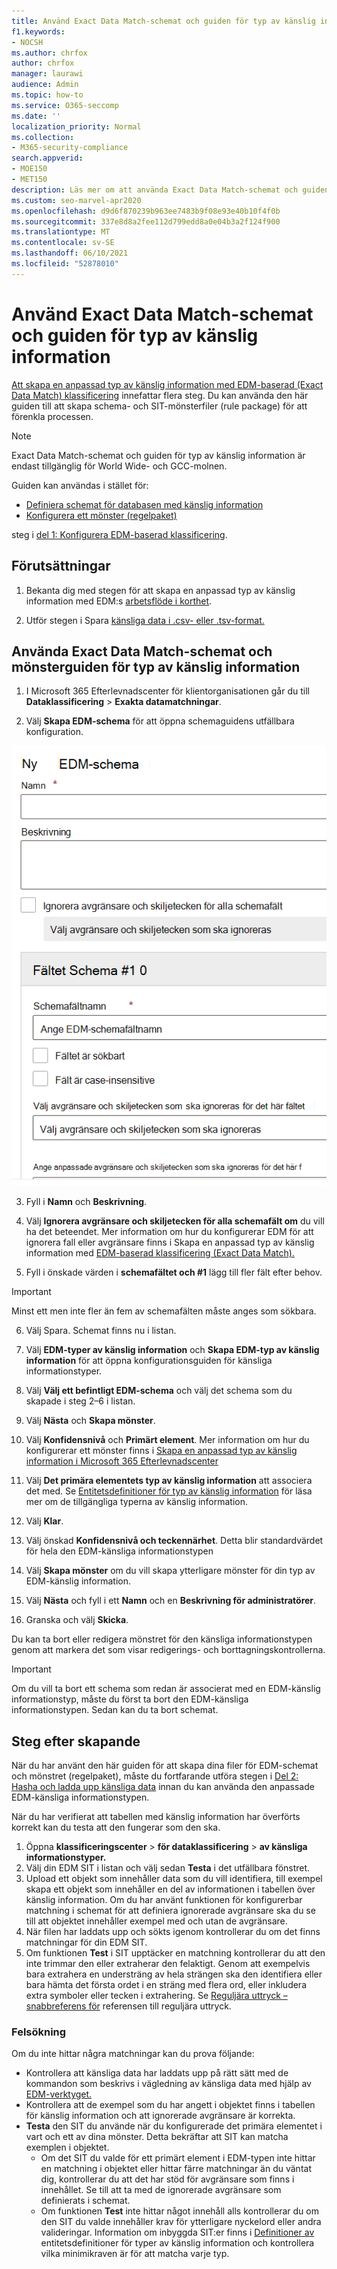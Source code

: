 ```yaml
---
title: Använd Exact Data Match-schemat och guiden för typ av känslig information
f1.keywords:
- NOCSH
ms.author: chrfox
author: chrfox
manager: laurawi
audience: Admin
ms.topic: how-to
ms.service: O365-seccomp
ms.date: ''
localization_priority: Normal
ms.collection:
- M365-security-compliance
search.appverid:
- MOE150
- MET150
description: Läs mer om att använda Exact Data Match-schemat och guiden för typ av känslig information.
ms.custom: seo-marvel-apr2020
ms.openlocfilehash: d9d6f870239b963ee7483b9f08e93e40b10f4f0b
ms.sourcegitcommit: 337e8d8a2fee112d799edd8a0e04b3a2f124f900
ms.translationtype: MT
ms.contentlocale: sv-SE
ms.lasthandoff: 06/10/2021
ms.locfileid: "52878010"
---
```

# <a name="use-the-exact-data-match-schema-and-sensitive-information-type-wizard"></a>Använd Exact Data Match-schemat och guiden för typ av känslig information

[Att skapa en anpassad typ av känslig information med EDM-baserad (Exact Data Match) klassificering](create-custom-sensitive-information-types-with-exact-data-match-based-classification.md) innefattar flera steg.  Du kan använda den här guiden till att skapa schema- och SIT-mönsterfiler (rule package) för att förenkla processen.

> [!NOTE]
> Exact Data Match-schemat och guiden för typ av känslig information är endast tillgänglig för World Wide- och GCC-molnen.

Guiden kan användas i stället för:

- [Definiera schemat för databasen med känslig information](create-custom-sensitive-information-types-with-exact-data-match-based-classification.md#define-the-schema-for-your-database-of-sensitive-information)
- [Konfigurera ett mönster (regelpaket)](create-custom-sensitive-information-types-with-exact-data-match-based-classification.md#set-up-a-rule-package)

steg i [del 1: Konfigurera EDM-baserad klassificering](create-custom-sensitive-information-types-with-exact-data-match-based-classification.md#part-1-set-up-edm-based-classification).

## <a name="pre-requisites"></a>Förutsättningar

1. Bekanta dig med stegen för att skapa en anpassad typ av känslig information med EDM:s [arbetsflöde i korthet](create-custom-sensitive-information-types-with-exact-data-match-based-classification.md#the-work-flow-at-a-glance).

2. Utför stegen i Spara [känsliga data i .csv- eller .tsv-format.](create-custom-sensitive-information-types-with-exact-data-match-based-classification.md#save-sensitive-data-in-csv-or-tsv-format)

## <a name="use-the-exact-data-match-schema-and-sensitive-information-type-pattern-wizard"></a>Använda Exact Data Match-schemat och mönsterguiden för typ av känslig information

1. I Microsoft 365 Efterlevnadscenter för klientorganisationen går du till **Dataklassificering** > **Exakta datamatchningar**.

2. Välj **Skapa EDM-schema** för att öppna schemaguidens utfällbara konfiguration.

![Utfällbar konfigurationsguide för att skapa ett EDM-schema](../media/edm-schema-wizard-1.png)

3. Fyll i **Namn** och **Beskrivning**.

4. Välj **Ignorera avgränsare och skiljetecken för alla schemafält om** du vill ha det beteendet. Mer information om hur du konfigurerar EDM för att ignorera fall eller avgränsare finns i Skapa en anpassad typ av känslig information med [EDM-baserad klassificering (Exact Data Match).](create-custom-sensitive-information-types-with-exact-data-match-based-classification.md)

5. Fyll i önskade värden i **schemafältet och #1** lägg till fler fält efter behov. 

> [!IMPORTANT]
> Minst ett men inte fler än fem av schemafälten måste anges som sökbara.

6. Välj Spara. Schemat finns nu i listan.

7. Välj **EDM-typer av känslig information** och **Skapa EDM-typ av känslig information** för att öppna konfigurationsguiden för känsliga informationstyper.

8. Välj **Välj ett befintligt EDM-schema** och välj det schema som du skapade i steg 2–6 i listan.

9. Välj **Nästa** och **Skapa mönster**.

10. Välj **Konfidensnivå** och **Primärt element**.  Mer information om hur du konfigurerar ett mönster finns i [Skapa en anpassad typ av känslig information i Microsoft 365 Efterlevnadscenter](create-a-custom-sensitive-information-type.md)

11.  Välj **Det primära elementets typ av känslig information** att associera det med. Se [Entitetsdefinitioner för typ av känslig information](sensitive-information-type-entity-definitions.md) för läsa mer om de tillgängliga typerna av känslig information.

12. Välj **Klar**.

13. Välj önskad **Konfidensnivå och teckennärhet**.  Detta blir standardvärdet för hela den EDM-känsliga informationstypen

13. Välj **Skapa mönster** om du vill skapa ytterligare mönster för din typ av EDM-känslig information.

14. Välj **Nästa** och fyll i ett **Namn** och en **Beskrivning för administratörer**.

15. Granska och välj **Skicka**.

Du kan ta bort eller redigera mönstret för den känsliga informationstypen genom att markera det som visar redigerings- och borttagningskontrollerna.

> [!IMPORTANT]
> Om du vill ta bort ett schema som redan är associerat med en EDM-känslig informationstyp, måste du först ta bort den EDM-känsliga informationstypen. Sedan kan du ta bort schemat.

## <a name="post-creation-steps"></a>Steg efter skapande

När du har använt den här guiden för att skapa dina filer för EDM-schemat och mönstret (regelpaket), måste du fortfarande utföra stegen i [Del 2: Hasha och ladda upp känsliga data](create-custom-sensitive-information-types-with-exact-data-match-based-classification.md#part-2-hash-and-upload-the-sensitive-data) innan du kan använda den anpassade EDM-känsliga informationstypen.

När du har verifierat att tabellen med känslig information har överförts korrekt kan du testa att den fungerar som den ska.

1. Öppna **klassificeringscenter**  >  **för dataklassificering**  >  **av känsliga informationstyper.**
2. Välj din EDM SIT i listan och välj sedan **Testa** i det utfällbara fönstret. 
3. Upload ett objekt som innehåller data som du vill identifiera, till exempel skapa ett objekt som innehåller en del av informationen i tabellen över känslig information. Om du har använt funktionen för konfigurerbar matchning i schemat för att definiera ignorerade avgränsare ska du se till att objektet innehåller exempel med och utan de avgränsare.
4. När filen har laddats upp och sökts igenom kontrollerar du om det finns matchningar för din EDM SIT.
5. Om funktionen **Test** i SIT upptäcker en matchning kontrollerar du att den inte trimmar den eller extraherar den felaktigt. Genom att exempelvis bara extrahera en understräng av hela strängen ska den identifiera eller bara hämta det första ordet i en sträng med flera ord, eller inkludera extra symboler eller tecken i extrahering. Se [Reguljära uttryck – snabbreferens för](/dotnet/standard/base-types/regular-expression-language-quick-reference) referensen till reguljära uttryck. 

### <a name="troubleshooting"></a>Felsökning

Om du inte hittar några matchningar kan du prova följande:
- Kontrollera att känsliga data har laddats upp på rätt sätt med de kommandon som beskrivs i vägledning av känsliga data med hjälp av [EDM-verktyget.](create-custom-sensitive-information-types-with-exact-data-match-based-classification.md)
- Kontrollera att de exempel som du har angett i objektet finns i tabellen för känslig information och att ignorerade avgränsare är korrekta.
- **Testa** den SIT du använde när du konfigurerade det primära elementet i vart och ett av dina mönster. Detta bekräftar att SIT kan matcha exemplen i objektet. 
  -  Om det SIT du valde för ett primärt element i EDM-typen inte hittar en matchning i objektet eller hittar färre matchningar än du väntat dig, kontrollerar du att det har stöd för avgränsare som finns i innehållet. Se till att ta med de ignorerade avgränsare som definierats i schemat. 
  -  Om funktionen **Test** inte hittar något innehåll alls kontrollerar du om den SIT du valde innehåller krav för ytterligare nyckelord eller andra valideringar. Information om inbyggda SIT:er finns i [Definitioner av](sensitive-information-type-entity-definitions.md) entitetsdefinitioner för typer av känslig information och kontrollera vilka minimikraven är för att matcha varje typ.
